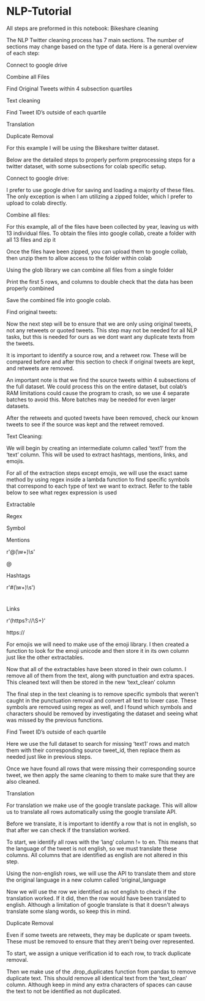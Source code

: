 # NLP-Tutorial
All steps are preformed in this notebook: Bikeshare cleaning 

 

The NLP Twitter cleaning process has 7 main sections. The number of sections may change based on the type of data. Here is a general overview of each step: 

Connect to google drive 

Combine all Files 

Find Original Tweets within 4 subsection quartiles 

Text cleaning 

Find Tweet ID’s outside of each quartile 

Translation 

Duplicate Removal 

 

For this example I will be using the Bikeshare twitter dataset. 

Below are the detailed steps to properly perform preprocessing steps for a twitter dataset, with some subsections for colab specific setup. 

 

Connect to google drive: 

I prefer to use google drive for saving and loading a majority of these files. The only exception is when I am utilizing a zipped folder, which I prefer to upload to colab directly. 

Combine all files: 

For this example, all of the files have been collected by year, leaving us with 13 individual files. To obtain the files into google collab, create a folder with all 13 files and zip it 

Once the files have been zipped, you can upload them to google collab, then unzip them to allow access to the folder within colab 

Using the glob library we can combine all files from a single folder 

Print the first 5 rows, and columns to double check that the data has been properly combined 

Save the combined file into google colab. 

Find original tweets: 

Now the next step will be to ensure that we are only using original tweets, not any retweets or quoted tweets. This step may not be needed for all NLP tasks, but this is needed for ours as we dont want any duplicate texts from the tweets. 

It is important to identify a source row, and a retweet row. These will be compared before and after this section to check if original tweets are kept, and retweets are removed. 

An important note is that we find the source tweets within 4 subsections of the full dataset. We could process this on the entire dataset, but colab’s RAM limitations could cause the program to crash, so we use 4 separate batches to avoid this. More batches may be needed for even larger datasets. 

After the retweets and quoted tweets have been removed, check our known tweets to see if the source was kept and the retweet removed. 

 

 

Text Cleaning: 

We will begin by creating an intermediate column called ‘text1’ from the ‘text’ column. This will be used to extract hashtags, mentions, links, and emojis. 

For all of the extraction steps except emojis, we will use the exact same method by using regex inside a lambda function to find specific symbols that correspond to each type of text we want to extract. Refer to the table below to see what regex expression is used 

 

Extractable 

Regex 

Symbol 

Mentions 

r'@(\w+)\s' 

@ 

Hashtags 

r'#(\w+)\s') 

# 

Links 

r'(https?://\S+)' 

https:// 

 

For emojis we will need to make use of the emoji library. I then created a function to look for the emoji unicode and then store it in its own column just like the other extractables.  

Now that all of the extractables have been stored in their own column. I remove all of them from the text, along with punctuation and extra spaces. This cleaned text will then be stored in the new ‘text_clean’ column 

The final step in the text cleaning is to remove specific symbols that weren't caught in the punctuation removal and convert all text to lower case. These symbols are removed using regex as well, and I found which symbols and characters should be removed by investigating the dataset and seeing what was missed by the previous functions. 

Find Tweet ID’s outside of each quartile 

Here we use the full dataset to search for missing ‘text1’ rows and match them with their corresponding source tweet_id, then replace them as needed just like in previous steps.  

Once we have found all rows that were missing their corresponding source tweet, we then apply the same cleaning to them to make sure that they are also cleaned. 

Translation 

For translation we make use of the google translate package. This will allow us to translate all rows automatically using the google translate API. 

Before we translate, it is important to identify a row that is not in english, so that after we can check if the translation worked. 

To start, we identify all rows with the ‘lang’ column != to en. This means that the language of the tweet is not english, so we must translate these columns. All columns that are identified as english are not altered in this step.  

Using the non-english rows, we will use the API to translate them and store the original language in a new column called ‘original_language 

Now we will use the row we identified as not english to check if the translation worked. If it did, then the row would have been translated to english. Although a limitation of google translate is that it doesn't always translate some slang words, so keep this in mind. 

Duplicate Removal 

Even if some tweets are retweets, they may be duplicate or spam tweets. These must be removed to ensure that they aren't being over represented. 

To start, we assign a unique verification id to each row, to track duplicate removal. 

Then we make use of the .drop_duplicates function from pandas to remove duplicate text. This should remove all identical text from the ‘text_clean’ column. Although keep in mind any extra characters of spaces can cause the text to not be identified as not duplicated. 

 
